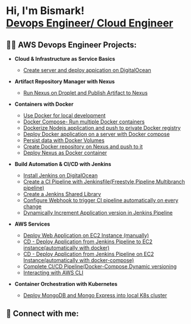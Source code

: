<h1>Hi, I'm Bismark! <br/><a href="https://github.com/bondgh0954">Devops Engineer/ Cloud Engineer</a>

<h2>👨‍💻 AWS Devops Engineer Projects:</h2>

- <b>Cloud & Infrastructure as Service Basics</b>
  - [Create server and deploy appication on DigitalOcean](https://github.com/bondgh0954/Devops_DemoProject_cloud.git)
- <b>Artifact Repository Manager with Nexus</b>
  - [Run Nexus on Droplet and Publish Artifact to Nexus](https://github.com/bondgh0954/Devops-Project-Nexus.git) 
- <b>Containers with Docker</b>
  - [Use Docker for local development](https://github.com/joshmadakor1/Sentinel-Lab)
  - [Docker Compose- Run multiple Docker containers](https://github.com/joshmadakor1/Sentinel-Lab)  
  - [Dockerize Nodejs application and push to private Docker registry](https://github.com/joshmadakor1/Sentinel-Lab)
  - [Deploy Docker application on a server with Docker compose](https://github.com/joshmadakor1/Sentinel-Lab)
  - [Persist data with Docker Volumes](https://github.com/joshmadakor1/Sentinel-Lab)
  - [Create Docker repository on Nexus and push to it ](https://github.com/joshmadakor1/Sentinel-Lab)
  - [Deploy Nexus as Docker container](https://github.com/joshmadakor1/Sentinel-Lab)
  
- <b>Build Automation & CI/CD with Jenkins</b>
  - [Install Jenkins on DigitalOcean](https://github.com/bondgh0954/Jenkins-DemoProject1.git)
  - [Create a CI Pipeline with Jenkinsfile(Freestyle,Pipeline,Multibranch pipeline)](https://github.com/bondgh0954/jenkins-DemoProject2.git)
  - [Create a Jenkins Shared Library](https://github.com/joshmadakor1/Package-Delivery-Pathfinding-Algorithm)
  - [Configure Webhook to trigger CI pipeline automatically on every change](https://github.com/joshmadakor1/Package-Delivery-Pathfinding-Algorithm)
  - [Dynamically Increment Application version in Jenkins Pipeline](https://github.com/joshmadakor1/Package-Delivery-Pathfinding-Algorithm)
- <b>AWS Services</b>
  - [Deploy Web Application on EC2 Instance (manually)](https://github.com/joshmadakor1/Package-Delivery-Pathfinding-Algorithm)
  - [CD - Deploy Application from Jenkins Pipeline to EC2 instance(automatically with docker)](https://github.com/joshmadakor1/Package-Delivery-Pathfinding-Algorithm)
  - [CD - Deploy Application from Jenkins Pipeline on EC2 Instance(automatically with docker-compose)](https://github.com/joshmadakor1/Package-Delivery-Pathfinding-Algorithm)
  - [Complete CI/CD Pipeline(Docker-Compose,Dynamic versioning](https://github.com/joshmadakor1/Package-Delivery-Pathfinding-Algorithm)
  - [Interacting with AWS CLI](https://github.com/joshmadakor1/Package-Delivery-Pathfinding-Algorithm)
- <b>Container Orchestration with Kubernetes</b>
  - [Deploy MongoDB and Mongo Express into local K8s cluster](https://github.com/joshmadakor1/Package-Delivery-Pathfinding-Algorithm)
    

<h2> 🤳 Connect with me:</h2>







<!--
**bondgh0954/bondgh0954** is a ✨ _special_ ✨ repository because its `README.md` (this file) appears on your GitHub profile.

Here are some ideas to get you started:

- 🔭 I’m currently working on ...
- 🌱 I’m currently learning ...
- 👯 I’m looking to collaborate on ...
- 🤔 I’m looking for help with ...
- 💬 Ask me about ...
- 📫 How to reach me: ...
- 😄 Pronouns: ...
- ⚡ Fun fact: ...
-->
